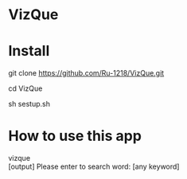 # VizQue


# Install  

git clone https://github.com/Ru-1218/VizQue.git

cd VizQue  

sh sestup.sh  

# How to use this app  

vizque  
[output] Please enter to search word:  [any keyword]




